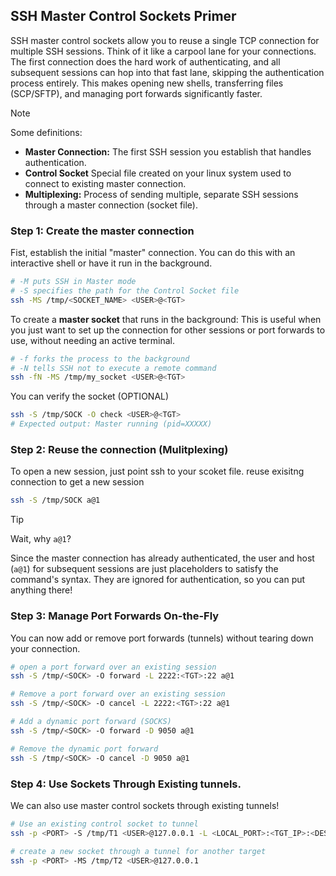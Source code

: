 ## SSH Master Control Sockets Primer
SSH master control sockets allow you to reuse a single TCP connection for multiple SSH sessions. Think of it like a carpool lane for your connections. The first connection does the hard work of authenticating, and all subsequent sessions can hop into that fast lane, skipping the authentication process entirely. This makes opening new shells, transferring files (SCP/SFTP), and managing port forwards significantly faster.

> [!NOTE]
> Some definitions:
> - **Master Connection:** The first SSH session you establish that handles authentication.
> - **Control Socket** Special file created on your linux system used to connect to existing master connection.
> - **Multiplexing:** Process of sending multiple, separate SSH sessions through a master connection (socket file).

### Step 1: Create the master connection
Fist, establish the initial "master" connection. You can do this with an interactive shell or have it run in the background.
```bash
# -M puts SSH in Master mode
# -S specifies the path for the Control Socket file
ssh -MS /tmp/<SOCKET_NAME> <USER>@<TGT>
```
To create a **master socket** that runs in the background:
This is useful when you just want to set up the connection for other sessions or port forwards to use, without needing an active terminal.
```bash
# -f forks the process to the background
# -N tells SSH not to execute a remote command
ssh -fN -MS /tmp/my_socket <USER>@<TGT>
```

You can verify the socket (OPTIONAL)
```bash
ssh -S /tmp/SOCK -O check <USER>@<TGT>
# Expected output: Master running (pid=XXXXX)
```

### Step 2: Reuse the connection (Mulitplexing)
To open a new session, just point ssh to your scoket file.
reuse exisitng connection to get a new session
```bash
ssh -S /tmp/SOCK a@1
```
> [!TIP]
> Wait, why `a@1`?
>
>Since the master connection has already authenticated, the user and host (`a@1`) for subsequent sessions are just placeholders to satisfy the command's syntax. They are ignored for authentication, so you can put anything there!

### Step 3: Manage Port Forwards On-the-Fly
You can now add or remove port forwards (tunnels) without tearing down your connection.
```bash
# open a port forward over an existing session
ssh -S /tmp/<SOCK> -O forward -L 2222:<TGT>:22 a@1

# Remove a port forward over an existing session
ssh -S /tmp/<SOCK> -O cancel -L 2222:<TGT>:22 a@1

# Add a dynamic port forward (SOCKS)
ssh -S /tmp/<SOCK> -O forward -D 9050 a@1

# Remove the dynamic port forward
ssh -S /tmp/<SOCK> -O cancel -D 9050 a@1
```

### Step 4: Use Sockets Through Existing tunnels.
We can also use master control sockets through existing tunnels!
```bash
# Use an existing control socket to tunnel 
ssh -p <PORT> -S /tmp/T1 <USER>@127.0.0.1 -L <LOCAL_PORT>:<TGT_IP>:<DEST_PORT>

# create a new socket through a tunnel for another target
ssh -p <PORT> -MS /tmp/T2 <USER>@127.0.0.1
```